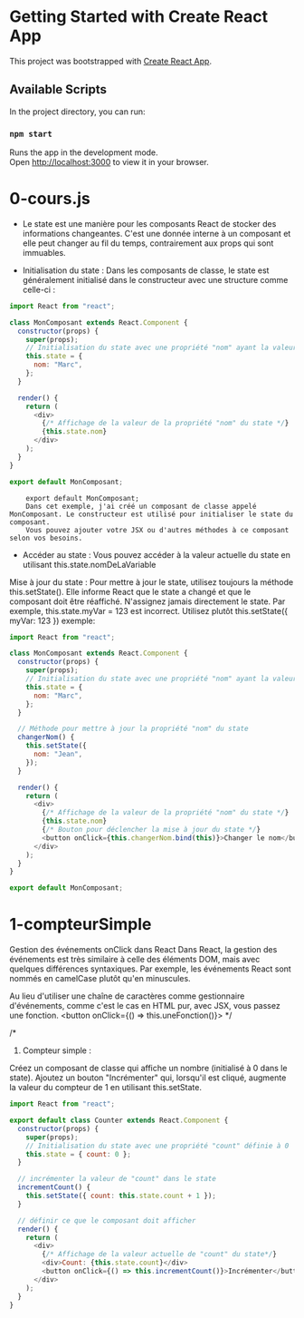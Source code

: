# Getting Started with Create React App

This project was bootstrapped with [Create React App](https://github.com/facebook/create-react-app).

## Available Scripts

In the project directory, you can run:

### `npm start`

Runs the app in the development mode.\
Open [http://localhost:3000](http://localhost:3000) to view it in your browser.

# 0-cours.js

- Le state est une manière pour les composants React de stocker des informations changeantes.
  C'est une donnée interne à un composant et elle peut changer au fil du temps, contrairement aux props qui sont immuables.

- Initialisation du state :
  Dans les composants de classe, le state est généralement initialisé dans le constructeur avec une structure comme celle-ci :

```js
import React from "react";

class MonComposant extends React.Component {
  constructor(props) {
    super(props);
    // Initialisation du state avec une propriété "nom" ayant la valeur "Marc"
    this.state = {
      nom: "Marc",
    };
  }

  render() {
    return (
      <div>
        {/* Affichage de la valeur de la propriété "nom" du state */}
        {this.state.nom}
      </div>
    );
  }
}

export default MonComposant;
```

        export default MonComposant;
        Dans cet exemple, j'ai créé un composant de classe appelé MonComposant. Le constructeur est utilisé pour initialiser le state du composant.
        Vous pouvez ajouter votre JSX ou d'autres méthodes à ce composant selon vos besoins.

- Accéder au state :
  Vous pouvez accéder à la valeur actuelle du state en utilisant this.state.nomDeLaVariable

Mise à jour du state :
Pour mettre à jour le state, utilisez toujours la méthode this.setState().
Elle informe React que le state a changé et que le composant doit être réaffiché.
N'assignez jamais directement le state. Par exemple, this.state.myVar = 123 est incorrect.
Utilisez plutôt this.setState({ myVar: 123 })
exemple:

```js
import React from "react";

class MonComposant extends React.Component {
  constructor(props) {
    super(props);
    // Initialisation du state avec une propriété "nom" ayant la valeur "Marc"
    this.state = {
      nom: "Marc",
    };
  }

  // Méthode pour mettre à jour la propriété "nom" du state
  changerNom() {
    this.setState({
      nom: "Jean",
    });
  }

  render() {
    return (
      <div>
        {/* Affichage de la valeur de la propriété "nom" du state */}
        {this.state.nom}
        {/* Bouton pour déclencher la mise à jour du state */}
        <button onClick={this.changerNom.bind(this)}>Changer le nom</button>
      </div>
    );
  }
}

export default MonComposant;
```

# 1-compteurSimple

Gestion des événements onClick dans React
Dans React, la gestion des événements est très similaire à celle des éléments DOM, mais avec quelques différences syntaxiques.
Par exemple, les événements React sont nommés en camelCase plutôt qu'en minuscules.

Au lieu d'utiliser une chaîne de caractères comme gestionnaire d'événements,
comme c'est le cas en HTML pur, avec JSX, vous passez une fonction.
<button onClick={() => this.uneFonction()}></button>
\*/

/\*

1. Compteur simple :

Créez un composant de classe qui affiche un nombre (initialisé à 0 dans le state).
Ajoutez un bouton "Incrémenter" qui, lorsqu'il est cliqué, augmente la valeur du compteur de 1 en utilisant this.setState.

```js
import React from "react";

export default class Counter extends React.Component {
  constructor(props) {
    super(props);
    // Initialisation du state avec une propriété "count" définie à 0
    this.state = { count: 0 };
  }

  // incrémenter la valeur de "count" dans le state
  incrementCount() {
    this.setState({ count: this.state.count + 1 });
  }

  // définir ce que le composant doit afficher
  render() {
    return (
      <div>
        {/* Affichage de la valeur actuelle de "count" du state*/}
        <div>Count: {this.state.count}</div>
        <button onClick={() => this.incrementCount()}>Incrémenter</button>
      </div>
    );
  }
}
```



